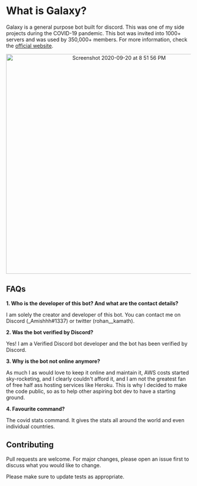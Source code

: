 # What is Galaxy?

Galaxy is a general purpose bot built for discord. This was one of my side projects during the COVID-19 pandemic. This bot was invited into 1000+ servers and was used by 350,000+ members. For more information, check the [official website](https://www.galaxybot.xyz/).


<p align="center">
  <img width="600" alt="Screenshot 2020-09-20 at 8 51 56 PM" src="https://user-images.githubusercontent.com/54464330/94891566-0c259480-04a0-11eb-871d-2bbeecbc84d1.png">
</p>

## FAQs

**1. Who is the developer of this bot? And what are the contact details?**

I am solely the creator and developer of this bot. You can contact me on Discord (_Amishhh#1337) or twitter (rohan__kamath).

**2. Was the bot verified by Discord?**

Yes! I am a Verified Discord bot developer and the bot has been verified by Discord. 

**3. Why is the bot not online anymore?**

As much I as would love to keep it online and maintain it, AWS costs started sky-rocketing, and I clearly couldn't afford it, and I am not the greatest fan of free half ass hosting services like Heroku. This is why I decided to make the code public, so as to help other aspiring bot dev to have a starting ground. 

**4. Favourite command?**

The covid stats command. It gives the stats all around the world and even individual countries.

## Contributing

Pull requests are welcome. For major changes, please open an issue first to discuss what you would like to change.

Please make sure to update tests as appropriate.




